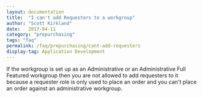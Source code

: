 ```yaml
---
layout: documentation
title:  "I can't add Requesters to a workgroup"
author: "Scott Kirkland"
date:   2017-04-11
category: "prepurchasing"
tags: "faq"
permalink: /faq/prepurchasing/cant-add-requesters
display-tag: Application Development
---
```


If the workgroup is set up as an Administrative or an Administrative Full Featured workgroup then you are not allowed to add requesters to it because a requester role is only used to place an order and you can't place an order against an administrative workgroup.

